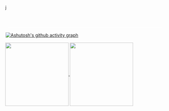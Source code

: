j<body>
  <header>
    
  </header>
  <section>

 <div style="border: 1px solid #fff; border-radius: 7px;"> 
 
[![Ashutosh's github activity graph](https://github-readme-activity-graph.vercel.app/graph?username=Guilherme-Silva-Teixeira&bg_color=000000&color=ffffff&line=9c9c9c&point=ffffff&area=true&hide_border=true)](https://github.com/ashutosh00710/github-readme-activity-graph)
  
 </div>

<a href="https://github.com/guilherme-silva-teixeira/github-readme-stats">
  <img height=200 align="center" src="https://github-readme-stats.vercel.app/api?username=guilherme-silva-teixeira" />
</a>
<a href="https://github.com/guilherme-silva-teixeira/convoychat">
  <img height=200 align="center" src="https://github-readme-stats.vercel.app/api/top-langs?username=guilherme-silva-teixeira&layout=compact&langs_count=8&card_width=320&theme=dark" />
</a>

  </section>
  <footer>
    
  </footer>
</body>
